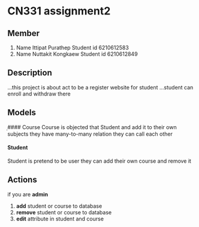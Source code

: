 CN331 assignment2
====
Member
----
1. Name Ittipat Purathep Student id 6210612583
2. Name Nuttakit Kongkaew Student id 6210612849

Description
----
...this project is about  act to be a register website for student
...student can enroll and withdraw there 

Models
---
ฺฺ#### Course
Course is objected that Student and add it to their own subjects they have many-to-many relation they can call each other 

#### Student
Student is pretend to be user they can add their own course and remove it


## Actions
if you are __admin__ 
1. **add** student or course to database
2. **remove** student or course to database
3. **edit** attribute in student and course
